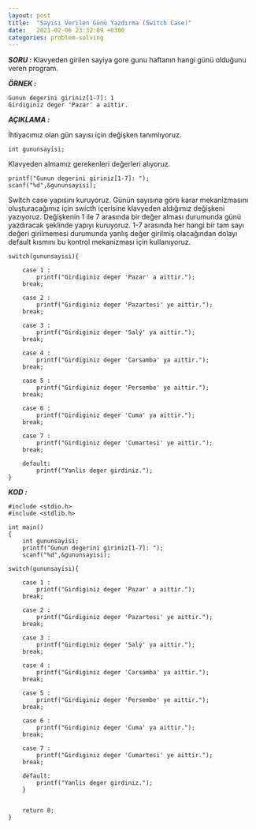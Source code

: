 ```yaml
---
layout: post
title:  "Sayısı Verilen Günü Yazdırma (Switch Case)"
date:   2021-02-06 23:32:09 +0300
categories: problem-solving
---
```


***SORU :***
Klavyeden girilen sayiya gore gunu haftanın hangi günü olduğunu veren program.

***ÖRNEK :***    

    Gunun degerini giriniz[1-7]: 1
    Girdiginiz deger 'Pazar' a aittir.
        
***AÇIKLAMA :***

İhtiyacımız olan gün sayısı için değişken tanımlıyoruz.
    
    int gununsayisi;

Klavyeden almamız gerekenleri değerleri alıyoruz.

    printf("Gunun degerini giriniz[1-7]: ");
    scanf("%d",&gununsayisi);

Switch case yapısını kuruyoruz. Günün sayısına göre karar mekanizmasını oluşturacağımız için swicth içerisine klavyeden aldığımız değişkeni yazıyoruz. Değişkenin 1 ile 7 arasında bir değer alması durumunda günü yazdıracak şeklinde yapıyı kuruyoruz. 1-7 arasında her hangi bir tam sayı değeri girilmemesi durumunda yanlış değer girilmiş olacağından dolayı default kısmını bu kontrol mekanizması için kullanıyoruz.

    switch(gununsayisi){

        case 1 :
            printf("Girdiginiz deger 'Pazar' a aittir.");
        break;

        case 2 :
            printf("Girdiginiz deger 'Pazartesi' ye aittir.");
        break;

        case 3 :
            printf("Girdiginiz deger 'Salý' ya aittir.");
        break;

        case 4 :
            printf("Girdiginiz deger 'Carsamba' ya aittir.");
        break;

        case 5 :
            printf("Girdiginiz deger 'Persembe' ye aittir.");
        break;

        case 6 :
            printf("Girdiginiz deger 'Cuma' ya aittir.");
        break;

        case 7 :
            printf("Girdiginiz deger 'Cumartesi' ye aittir.");
        break;

        default:
            printf("Yanlis deger girdiniz.");
    }

***KOD :***

    #include <stdio.h>
    #include <stdlib.h>

    int main()
    {
        int gununsayisi;
        printf("Gunun degerini giriniz[1-7]: ");
        scanf("%d",&gununsayisi);

    switch(gununsayisi){

        case 1 :
            printf("Girdiginiz deger 'Pazar' a aittir.");
        break;

        case 2 :
            printf("Girdiginiz deger 'Pazartesi' ye aittir.");
        break;

        case 3 :
            printf("Girdiginiz deger 'Salý' ya aittir.");
        break;

        case 4 :
            printf("Girdiginiz deger 'Carsamba' ya aittir.");
        break;

        case 5 :
            printf("Girdiginiz deger 'Persembe' ye aittir.");
        break;

        case 6 :
            printf("Girdiginiz deger 'Cuma' ya aittir.");
        break;

        case 7 :
            printf("Girdiginiz deger 'Cumartesi' ye aittir.");
        break;

        default:
            printf("Yanlis deger girdiniz.");
        }


        return 0;
    }